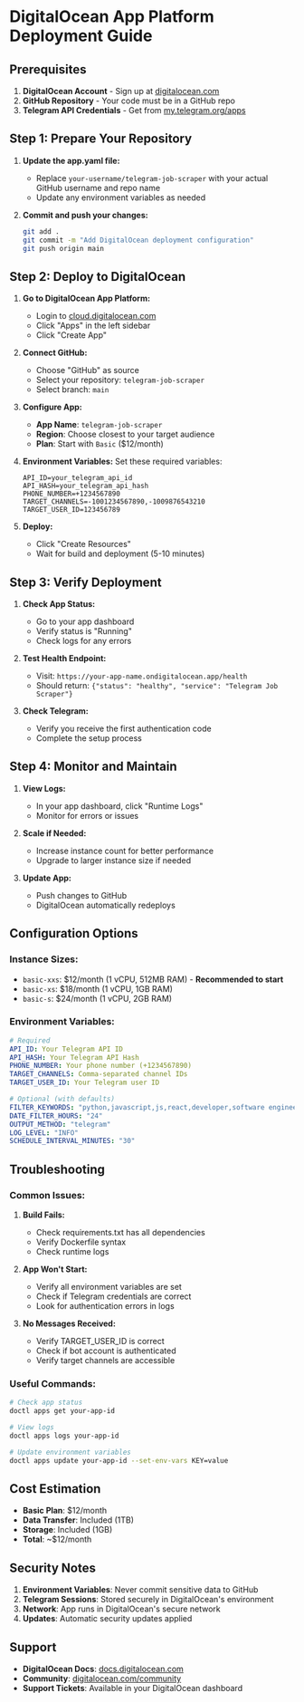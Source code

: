 # DigitalOcean App Platform Deployment Guide

## Prerequisites

1. **DigitalOcean Account** - Sign up at [digitalocean.com](https://digitalocean.com)
2. **GitHub Repository** - Your code must be in a GitHub repo
3. **Telegram API Credentials** - Get from [my.telegram.org/apps](https://my.telegram.org/apps)

## Step 1: Prepare Your Repository

1. **Update the app.yaml file:**

   - Replace `your-username/telegram-job-scraper` with your actual GitHub username and repo name
   - Update any environment variables as needed

2. **Commit and push your changes:**
   ```bash
   git add .
   git commit -m "Add DigitalOcean deployment configuration"
   git push origin main
   ```

## Step 2: Deploy to DigitalOcean

1. **Go to DigitalOcean App Platform:**

   - Login to [cloud.digitalocean.com](https://cloud.digitalocean.com)
   - Click "Apps" in the left sidebar
   - Click "Create App"

2. **Connect GitHub:**

   - Choose "GitHub" as source
   - Select your repository: `telegram-job-scraper`
   - Select branch: `main`

3. **Configure App:**

   - **App Name**: `telegram-job-scraper`
   - **Region**: Choose closest to your target audience
   - **Plan**: Start with `Basic` ($12/month)

4. **Environment Variables:**
   Set these required variables:

   ```
   API_ID=your_telegram_api_id
   API_HASH=your_telegram_api_hash
   PHONE_NUMBER=+1234567890
   TARGET_CHANNELS=-1001234567890,-1009876543210
   TARGET_USER_ID=123456789
   ```

5. **Deploy:**
   - Click "Create Resources"
   - Wait for build and deployment (5-10 minutes)

## Step 3: Verify Deployment

1. **Check App Status:**

   - Go to your app dashboard
   - Verify status is "Running"
   - Check logs for any errors

2. **Test Health Endpoint:**

   - Visit: `https://your-app-name.ondigitalocean.app/health`
   - Should return: `{"status": "healthy", "service": "Telegram Job Scraper"}`

3. **Check Telegram:**
   - Verify you receive the first authentication code
   - Complete the setup process

## Step 4: Monitor and Maintain

1. **View Logs:**

   - In your app dashboard, click "Runtime Logs"
   - Monitor for errors or issues

2. **Scale if Needed:**

   - Increase instance count for better performance
   - Upgrade to larger instance size if needed

3. **Update App:**
   - Push changes to GitHub
   - DigitalOcean automatically redeploys

## Configuration Options

### **Instance Sizes:**

- `basic-xxs`: $12/month (1 vCPU, 512MB RAM) - **Recommended to start**
- `basic-xs`: $18/month (1 vCPU, 1GB RAM)
- `basic-s`: $24/month (1 vCPU, 2GB RAM)

### **Environment Variables:**

```yaml
# Required
API_ID: Your Telegram API ID
API_HASH: Your Telegram API Hash
PHONE_NUMBER: Your phone number (+1234567890)
TARGET_CHANNELS: Comma-separated channel IDs
TARGET_USER_ID: Your Telegram user ID

# Optional (with defaults)
FILTER_KEYWORDS: "python,javascript,js,react,developer,software engineer,job,hire,remote"
DATE_FILTER_HOURS: "24"
OUTPUT_METHOD: "telegram"
LOG_LEVEL: "INFO"
SCHEDULE_INTERVAL_MINUTES: "30"
```

## Troubleshooting

### **Common Issues:**

1. **Build Fails:**

   - Check requirements.txt has all dependencies
   - Verify Dockerfile syntax
   - Check runtime logs

2. **App Won't Start:**

   - Verify all environment variables are set
   - Check if Telegram credentials are correct
   - Look for authentication errors in logs

3. **No Messages Received:**
   - Verify TARGET_USER_ID is correct
   - Check if bot account is authenticated
   - Verify target channels are accessible

### **Useful Commands:**

```bash
# Check app status
doctl apps get your-app-id

# View logs
doctl apps logs your-app-id

# Update environment variables
doctl apps update your-app-id --set-env-vars KEY=value
```

## Cost Estimation

- **Basic Plan**: $12/month
- **Data Transfer**: Included (1TB)
- **Storage**: Included (1GB)
- **Total**: ~$12/month

## Security Notes

1. **Environment Variables**: Never commit sensitive data to GitHub
2. **Telegram Sessions**: Stored securely in DigitalOcean's environment
3. **Network**: App runs in DigitalOcean's secure network
4. **Updates**: Automatic security updates applied

## Support

- **DigitalOcean Docs**: [docs.digitalocean.com](https://docs.digitalocean.com)
- **Community**: [digitalocean.com/community](https://digitalocean.com/community)
- **Support Tickets**: Available in your DigitalOcean dashboard
